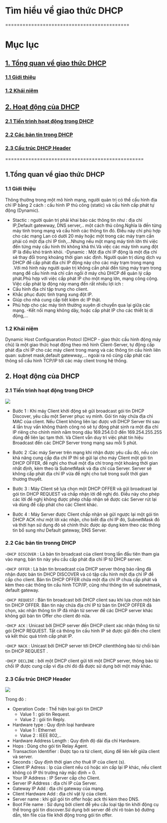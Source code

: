# Tìm hiểu về giao thức DHCP
===========================================
# Mục lục

## [1. Tổng quan về giao thức DHCP](#tongquan)
###   [1.1 Giới thiệu](#gioithieu)
###  [1.2 Khái niệm](#khainiem)
## [2. Hoạt động của DHCP](#hoatdong)
###   [2.1 Tiến trình hoạt động trong DHCP](#tientrinh)
###   [2.2 Các bản tin trong DHCP](#bantin)
###   [2.3 Cấu trúc DHCP Header](#cautruc)



================================================

<a name="tongquan"></a>
## 1.Tổng quan về giao thức DHCP
### 1.1 Giới thiệu
  Thông thường trong một mô hình mạng, người quản trị có thể cấu hình địa chỉ IP bằng 2 cách : cấu hình IP thủ công (static) và cấu hình cấp phát tự động (Dynamic).
  - Stactic : người quản trị phải khai báo các thông tin như : địa chỉ IP,Default gatewway, DNS server,.. một cách thủ công.Nghĩa là đến từng máy tính trong mạng và cấu hính các thông tin đó. Điều này chỉ phù hợp cho các mạng Lan có dưới 20 máy hoặc một trong các máy trạm cần phải có một địa chỉ IP tĩnh,...Nhưng nếu một mạng máy tính lớn thì việc đến từng máy cấu hình thì không khả thi.Và việc các máy tính xung đột IP là điều khó tránh khỏi.
  -Dynamic : Một địa chỉ IP động là một địa chỉ sẽ thay đổi trong khoảng thời gian xác định. Người quản trị dùng dịch vụ DHCP để cấp phát địa chỉ IP động này cho các máy trạm trong mạng .Với mô hình này người quản trị không cần phải đến từng máy trạm trong mạng để cấu hình mà chỉ cần ngồi ở máy chủ DHCP để quản lý cấp phát.Phù hợp với việc cấp phát IP cho một mạng lớn, mạng công cộng.
  Việc cấp phát Ip động này mang đến rất nhiều lợi ích :
  - Cấu hình địa chỉ tập trung cho client.
  - Khắc phục được tình trạng xung đột IP.
  - Giúp cho nhà cung cấp tiết kiệm dc IP thật.
  - Phù hợp cho các máy tính thường xuyên di chuyển qua lại giữa các mạng.
  -Kết nối mạng không dây, hoặc cấp phát IP cho các thiết bị di động,...

<a name="khainiem"></a>
### 1.2 Khái niệm
  Dynamic Host Configuaration Protocl (DHCP - giao thức cấu hình động máy chủ) là một giao thức hoạt động theo mô hình Client-Server, tự động cấp phát địa chỉ IP cho các máy client trong mang và các thông tin cấu hình liên quan: subnet mask,default gatewway,... ngoài ra nó cũng cấp phát các thông số cấu hình TCP/IP tới các máy client trong hệ thống.

<a name="hoatdong"></a>
## 2. Hoạt động của DHCP

<a name="tientrinh"></a>
### 2.1 Tiến trình hoạt động trong DHCP
<img src=http://i.imgur.com/yT3YZes.png>

  - Bước 1 : Khi máy Client khởi động sẽ gửi broadcast gói tin DHCP Discover, yêu cầu một Server phục vụ mình. Gói tin này chứa địa chỉ MAC của client. Nếu Client không liên lạc được với DHCP Server thì sau 4 lần truy vấn không thành công nó sẽ tự động phát sinh ra một địa chỉ IP riêng cho chính mình nằm trong dãu 169.254.0.0 đến 169.254.255.255 dùng để liên lạc tạm thời. Và Client vẫn duy trì việc phát tín hiệu Broadcast đến các DHCP Server trong mạng sau mỗi 5 phút.

  - Bước 2 :Các máy Server trên mạng khi nhận được yêu cầu đó, nếu còn khả năng cung cấp địa chỉ IP thì sẽ gửi lại cho máy Client một gói tin DHCP OFFER, đề nghị cho thuê một địa chỉ trong một khoảng thời gian nhất định, kèm theo là SubnetMask và địa chỉ của Server. Server sẽ không cấp phát địa chỉ IP vừa đề nghị cho tuê trong suốt thời gian thương thuyết.
  - Bước 3 : Máy Client sẽ lựa chọn một DHCP OFFER và gửi broadcast lại gói tin DHCP REQUEST và chấp nhận lời đề nghị đó. Điều này cho phép các lời đề nghị không được phép chấp nhận sẽ được các Server rút lại và dùng để cấp phát cho các Client khác.
  - Bước 4 : Máy Server được Client chấp nhận sẽ gửi ngược lại một gói tin DHCP ACK như một lời xác nhận, cho biết địa chỉ IP đó, SubnetMask đó và thời hạn sử dụng đó sẽ chính thức được áp dụng kèm theo các thông tin bổ sung như Default gateway, DNS Server.

<a name="bantin"></a>
### 2.2 Các bản tin tronng DHCP
  -`DHCP DISCOVER` : Là bản tin broadcast của client trong lần đầu tiên tham gia vào mạng, bản tin này yêu cầu cấp phát địa chỉ IP từ DHCP server.

  -`DHCP OFFER` : Là bản tin broadcast của DHCP server thông báo rằng đã nhận được bản tin DHCP DISCOVER và có tập cấu hình một địa chỉ IP để cấp cho client. Bản tin DHCP OFFER chứa một địa chỉ IP chưa cấp phát và kèm theo các thông tin cấu hình TCP/IP, cũng như thông tin về subnetmask, default gateway.

  -`DHCP REQUEST` : Bản tin broadcast bởi DHCP client sau khi lựa chọn một bản tin DHCP OFFER. Bản tin này chứa địa chỉ IP từ bản tin DHCP OFFER đã chọn, xác nhận thông tin IP đã nhận từ server để các DHCP server khác không gửi bản tin Offer cho client đó nữa.

  -`DHCP ACK` : Unicast bởi DHCP server đến DHCP client xác nhận thông tin từ gói DHCP REQUEST. Tất cả thông tin cấu hình IP sẽ được gửi đến cho client và kết thúc quá trình cấp phát IP.

  -`DHCP NACK` : Unicast bởi DHCP server tới DHCP clientthông báo từ chối bản tin DHCP REQUEST .
  
  -`DHCP DECLINE` :  bởi một DHCP client gửi tới một DHCP server, thông báo từ chối IP được cung cấp vì địa chỉ đó đã được sử dụng bởi một máy khác.

<a name="cautruc"></a>
### 2.3 Cấu trúc DHCP Header

<img src=http://i.imgur.com/WkTLKoU.png>

Trong đó :
  - Operation Code : Thể hiện loại gói tin DHCP
    + Value 1 : gói tin Request.
    + Value 2 : gói tin Reply.
  - Hardware type : Quy định loại hardware
    + Value 1 : Ethernet
    + Value 2 : IEEE 802,..
  - Hardware Address Length : Quy định độ dài địa chỉ Hardware.
  - Hops : Dùng cho gói tin Relay Agent.
  - Transaction Identifier : Được tạo ra từ client, dùng để liên kết giữa client và server.
  - Seconds : Quy định thời gian cho thuê IP của client (s).
  - Client IP Adress : Ip của client nếu có hoặc xin cấp lại IP khác, nếu client không có IP thì trường này mặc định = 0.
  - Your IP Address : IP Server cấp cho Client.
  - Server IP Address : địa chỉ IP của Server.
  - Gateway IP Add : địa chỉ gateway của mạng.
  - Client Hardware Add : địa chỉ vật lý của client.
  - Server name : khi gửi gói tin offer hoặc ack thì kèm theo DNS.
  - Boot File name : Sử dụng bời client để yêu cầu loại tập tin khởi động cụ thể trong gói tin discover.Sử dụng bởi server để chỉ rõ toàn bộ đường dẫn, tên file của file khởi động trong gói tin offer.
